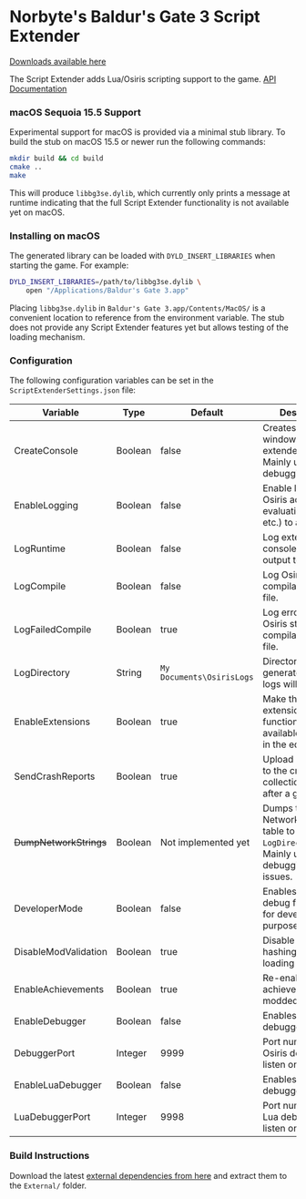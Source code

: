# Norbyte's Baldur's Gate 3 Script Extender

[Downloads available here](https://github.com/Norbyte/bg3se/releases)

The Script Extender adds Lua/Osiris scripting support to the game.
[API Documentation](https://github.com/Norbyte/bg3se/blob/master/Docs/API.md)

### macOS Sequoia 15.5 Support

Experimental support for macOS is provided via a minimal stub library. To build
the stub on macOS 15.5 or newer run the following commands:

```bash
mkdir build && cd build
cmake ..
make
```

This will produce `libbg3se.dylib`, which currently only prints a message at
runtime indicating that the full Script Extender functionality is not available
yet on macOS.

### Installing on macOS

The generated library can be loaded with `DYLD_INSERT_LIBRARIES` when starting
the game. For example:

```bash
DYLD_INSERT_LIBRARIES=/path/to/libbg3se.dylib \
    open "/Applications/Baldur's Gate 3.app"
```

Placing `libbg3se.dylib` in `Baldur's Gate 3.app/Contents/MacOS/` is a
convenient location to reference from the environment variable. The stub does
not provide any Script Extender features yet but allows testing of the loading
mechanism.

### Configuration

The following configuration variables can be set in the `ScriptExtenderSettings.json` file:

| Variable | Type | Default | Description |
|--|--|--|--|
| CreateConsole | Boolean | false | Creates a console window that logs extender internals. Mainly useful for debugging. |
| EnableLogging | Boolean | false | Enable logging of Osiris activity (rule evaluation, queries, etc.) to a log file. |
| LogRuntime | Boolean | false | Log extender console and script output to a log file. |
| LogCompile | Boolean | false | Log Osiris story compilation to a log file. |
| LogFailedCompile | Boolean | true | Log errors during Osiris story compilation to a log file. |
| LogDirectory | String | `My Documents\OsirisLogs` | Directory where the generated Osiris logs will be stored. |
| EnableExtensions | Boolean | true | Make the Osiris extension functionality available ingame or in the editor. |
| SendCrashReports | Boolean | true | Upload minidumps to the crash report collection server after a game crash. |
| ~~DumpNetworkStrings~~ | Boolean | Not implemented yet | Dumps the NetworkFixedString table to `LogDirectory`. Mainly useful for debugging desync issues. |
| DeveloperMode | Boolean | false | Enables various debug functionality for development purposes. |
| DisableModValidation | Boolean | true | Disable module hashing when loading modules. |
| EnableAchievements | Boolean | true | Re-enable achievements for modded games. |
| EnableDebugger | Boolean | false | Enables the Osiris debugger interface |
| DebuggerPort | Integer | 9999 | Port number the Osiris debugger will listen on |
| EnableLuaDebugger | Boolean | false | Enables the Lua debugger interface |
| LuaDebuggerPort | Integer | 9998 | Port number the Lua debugger will listen on  |

### Build Instructions

Download the latest [external dependencies from here](https://nb-stor.s3.eu-central-1.amazonaws.com/bg3-legacy/External.7z) and extract them to the `External/` folder.
